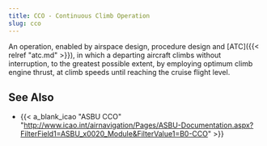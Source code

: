 ```yaml
---
title: CCO - Continuous Climb Operation
slug: cco
---
```


An operation, enabled by airspace design, procedure design and [ATC]({{< relref "atc.md" >}}),
in which a departing aircraft climbs without interruption, to the
greatest possible extent, by employing optimum climb engine thrust,
at climb speeds until reaching the cruise flight level.

## See Also

* {{< a_blank_icao "ASBU CCO" "http://www.icao.int/airnavigation/Pages/ASBU-Documentation.aspx?FilterField1=ASBU_x0020_Module&FilterValue1=B0-CCO" >}}
